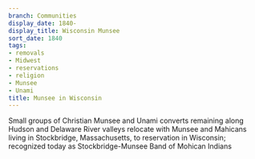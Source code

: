 ```yaml
---
branch: Communities
display_date: 1840-
display_title: Wisconsin Munsee
sort_date: 1840
tags:
- removals
- Midwest
- reservations
- religion
- Munsee
- Unami
title: Munsee in Wisconsin
---
```


Small groups of Christian Munsee and Unami converts remaining along Hudson and Delaware River valleys relocate with Munsee and Mahicans living in Stockbridge, Massachusetts, to reservation in Wisconsin; recognized today as Stockbridge-Munsee Band of Mohican Indians